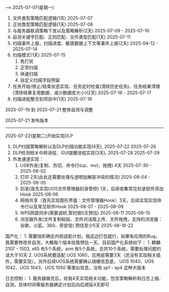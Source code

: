 --> 2025-07-07(星期一)

1. 文件类型策略匹配逻辑(1天) 2025-07-07
2. 正则类型策略匹配逻辑(1天) 2025-07-08
3. 与服务器联调策略下发以及策略解析(2天) 2025-07-09 - 2025-07-10
4. 自测关键字匹配、正则匹配、文件类型匹配(1天) 2025-07-11 
5. 扫描事件上报，扫描进度、敏感数据上下文等事件上报(2天) 2025-04-12 - 2025-07-14
6. 扫描模式(1天) 2025-07-15
    1. 免打扰
    2. 正常扫描
    3. 快速扫描
    4. 自定义扫描字段预留
7. 任务开始/停止/结束状态实现、任务定时检查(清除历史任务)、任务结果清理(清除结果复用数据，减少数据库大小)(2天) 2025-07-16 - 2025-07-17
8. 扫描进程整合到项目中(1天) 2025-07-18

2025-07-19 到 2025-07-21 整体自测与调整

2025-07-21 发布版本

--- 

2025-07-22(星期二)开始实现DLP

1. DLP扫描策略解析以及DLP扫描功能实现(4天), 2025-07-22 2025-07-26
2. DLP检测相关中转进程、GUI提醒进程实现(3天), 2025-07-28 2025-07-29
3. 外发通道实现：
    1. USB外发(复制、剪切、命令行(cp、mv)、拖拽) 4天 2025-07-30 - 2025-08-02
    2. 打印 2天(此处还需要处理与透明加解密冲突的情况) 2025-08-04 - 2025-08-05 
    3. 刻录(首先实现UOS文件管理器刻录管控) 1天，后续收集常见刻录软件添加Hook  2025-08-06
    4. 网络共享（首先实现图形界面：文件管理器Hook）3天，后续实现实现命令行以及常见软件Hook 2025-08-07 - 2025-08-09
    5. WPS网盘同步(需要调研,暂时按5天预估) 2025-08-11 2025-08-15
    6. 浏览器外发(文件复制粘贴、文件对话框上传、文件拖拽，支持的浏览器：谷歌、火狐、360、奇安信) 预估至少5天 2025-08-18-22


国产化：
    1. 需要陆昕确定内核适配计划，我这边打包就行，如果有应用的Bug，我需要修改并自测，大概每个版本给我预估一天，目前国产化系统如下：
        1. 麒麟 2107 - 1503, x65 有5个系统，arm 有5个系统，总共10个系统，需要处理问题的话大于10天
        2. UOS系统要适配 UOS 1060，应用层需要3天（还没有实现相关插件，需要实现）。另外后续UOS系统需要确认镜像信息是， UOS 1040、UOS 1042、UOS 1043、UOS 1050 等类似信息，没有 sp1 - sp4 这种大版本

日志控制：
    1. 服务器做完后，给我4天实现相关功能，包含策略解析和日志上报、自测，具体时间等服务器确定计划后向后顺延4天即可
